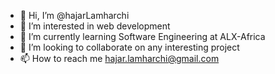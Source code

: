 - 👋 Hi, I’m @hajarLamharchi
- 👀 I’m interested in web development
- 🌱 I’m currently learning Software Engineering at ALX-Africa
- 💞️ I’m looking to collaborate on any interesting project
- 📫 How to reach me hajar.lamharchi@gmail.com

<!---
hajarLamharchi/hajarLamharchi is a ✨ special ✨ repository because its `README.md` (this file) appears on your GitHub profile.
You can click the Preview link to take a look at your changes.
--->
